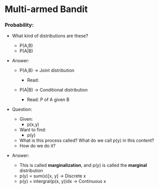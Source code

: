# Multi-armed Bandit

### Probability:

- What kind of distributions are these?
    - P(A,B)
    - P(A|B)
- Answer:
    - P(A,B) -> Joint distribution
        - Read: 
        
    - P(A|B) -> Conditional distribution
        - Read: P of A given B

- Question:
    - Given:
        - p(x,y)
    - Want to find:
        - p(y)
    - What is this process called? What do we call p(y) in this content?
    - How do we do it?
- Answer:
    - This is called **marginalization**, and p(y) is called the **marginal** distribution
    - p(y) = sum(x)[x, y] -> Discrete x
    - p(y) = intergral(p(x, y))dx -> Continuous x
